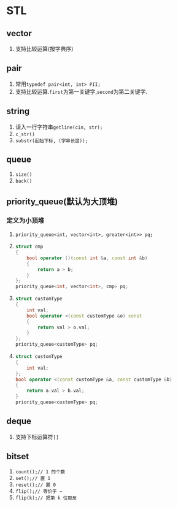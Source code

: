 # STL

## vector

1. 支持比较运算(按字典序)

## pair

1. 常用`typedef pair<int, int> PII;`
2. 支持比较运算.`first`为第一关键字,`second`为第二关键字.

## string

1. 读入一行字符串`getline(cin, str);`
2. `c_str()`
3. `substr(起始下标, (字串长度));`

## queue

1. `size()`
2. `back()`

## priority_queue(默认为大顶堆)

### 定义为小顶堆

1. `priority_queue<int, vector<int>, greater<int>> pq;`

2. ```cpp
   struct cmp
   {
       bool operator ()(const int &a, const int &b)
       {
           return a > b;
       }
   };
   priority_queue<int, vector<int>, cmp> pq;
   ```

3. ```cpp
   struct customType
   {
       int val;
       bool operator <(const customType &o) const
       {
           return val > o.val;
       }
   };
   priority_queue<customType> pq;
   ```

4. ```cpp
   struct customType
   {
       int val;
   };
   bool operator <(const customType &a, const customType &b)
   {
       return a.val > b.val;
   }
   priority_queue<customType> pq;
   ```

## deque

1. 支持下标运算符`[]`

## bitset

1. `count();// 1 的个数`
2. `set();// 置 1`
3. `reset();// 置 0`
4. `flip();// 等价于 ~`
5. `flip(k);// 把第 k 位取反`